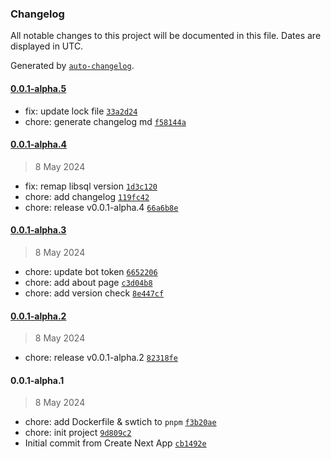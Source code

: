 ### Changelog

All notable changes to this project will be documented in this file. Dates are displayed in UTC.

Generated by [`auto-changelog`](https://github.com/CookPete/auto-changelog).

#### [0.0.1-alpha.5](https://github.com/botmate/botmate/compare/0.0.1-alpha.4...0.0.1-alpha.5)

- fix: update lock file [`33a2d24`](https://github.com/botmate/botmate/commit/33a2d246a70597b967c1fe7e631a3494432e20ce)
- chore: generate changelog md [`f58144a`](https://github.com/botmate/botmate/commit/f58144a9284a3107f192e6a75afa758b6733cc6a)

#### [0.0.1-alpha.4](https://github.com/botmate/botmate/compare/0.0.1-alpha.3...0.0.1-alpha.4)

> 8 May 2024

- fix: remap libsql version [`1d3c120`](https://github.com/botmate/botmate/commit/1d3c120677042b28257143cd4b10a813ef04c28c)
- chore: add changelog [`119fc42`](https://github.com/botmate/botmate/commit/119fc42ce7238fb035c230328d3c92cc911961f1)
- chore: release v0.0.1-alpha.4 [`66a6b8e`](https://github.com/botmate/botmate/commit/66a6b8e2ed1da9b394b736c0196d3b86a7c6e6d4)

#### [0.0.1-alpha.3](https://github.com/botmate/botmate/compare/0.0.1-alpha.2...0.0.1-alpha.3)

> 8 May 2024

- chore: update bot token [`6652206`](https://github.com/botmate/botmate/commit/6652206c42049bd3e1a0fa19c77bd4ca8991d433)
- chore: add about page [`c3d04b8`](https://github.com/botmate/botmate/commit/c3d04b866e0174c94a00d0137f26677231e9bb24)
- chore: add version check [`8e447cf`](https://github.com/botmate/botmate/commit/8e447cf8efba6daf4573d9bcb41b410dbc7b25bf)

#### [0.0.1-alpha.2](https://github.com/botmate/botmate/compare/0.0.1-alpha.1...0.0.1-alpha.2)

> 8 May 2024

- chore: release v0.0.1-alpha.2 [`82318fe`](https://github.com/botmate/botmate/commit/82318fe8fc3a63504d7308bbbccd660ef34a5a67)

#### 0.0.1-alpha.1

> 8 May 2024

- chore: add Dockerfile & swtich to `pnpm` [`f3b20ae`](https://github.com/botmate/botmate/commit/f3b20aeba4d9e7baa7482a80d1f88f23cbb4b487)
- chore: init project [`9d809c2`](https://github.com/botmate/botmate/commit/9d809c29f85965ce7f4620b1e558c32adcaab493)
- Initial commit from Create Next App [`cb1492e`](https://github.com/botmate/botmate/commit/cb1492e07a3f150de85c7be72003850049d081f7)
